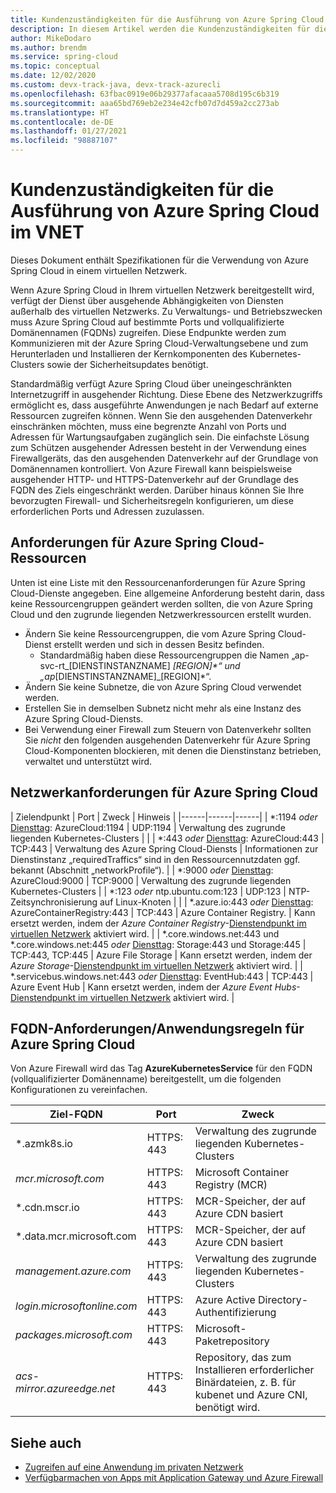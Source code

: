 ```yaml
---
title: Kundenzuständigkeiten für die Ausführung von Azure Spring Cloud im VNET
description: In diesem Artikel werden die Kundenzuständigkeiten für die Ausführung von Azure Spring Cloud im VNET beschrieben.
author: MikeDodaro
ms.author: brendm
ms.service: spring-cloud
ms.topic: conceptual
ms.date: 12/02/2020
ms.custom: devx-track-java, devx-track-azurecli
ms.openlocfilehash: 63fbac0919e06b29377afacaaa5708d195c6b319
ms.sourcegitcommit: aaa65bd769eb2e234e42cfb07d7d459a2cc273ab
ms.translationtype: HT
ms.contentlocale: de-DE
ms.lasthandoff: 01/27/2021
ms.locfileid: "98887107"
---
```

# <a name="customer-responsibilities-for-running-azure-spring-cloud-in-vnet"></a>Kundenzuständigkeiten für die Ausführung von Azure Spring Cloud im VNET
Dieses Dokument enthält Spezifikationen für die Verwendung von Azure Spring Cloud in einem virtuellen Netzwerk.

Wenn Azure Spring Cloud in Ihrem virtuellen Netzwerk bereitgestellt wird, verfügt der Dienst über ausgehende Abhängigkeiten von Diensten außerhalb des virtuellen Netzwerks. Zu Verwaltungs- und Betriebszwecken muss Azure Spring Cloud auf bestimmte Ports und vollqualifizierte Domänennamen (FQDNs) zugreifen. Diese Endpunkte werden zum Kommunizieren mit der Azure Spring Cloud-Verwaltungsebene und zum Herunterladen und Installieren der Kernkomponenten des Kubernetes-Clusters sowie der Sicherheitsupdates benötigt.

Standardmäßig verfügt Azure Spring Cloud über uneingeschränkten Internetzugriff in ausgehender Richtung. Diese Ebene des Netzwerkzugriffs ermöglicht es, dass ausgeführte Anwendungen je nach Bedarf auf externe Ressourcen zugreifen können. Wenn Sie den ausgehenden Datenverkehr einschränken möchten, muss eine begrenzte Anzahl von Ports und Adressen für Wartungsaufgaben zugänglich sein. Die einfachste Lösung zum Schützen ausgehender Adressen besteht in der Verwendung eines Firewallgeräts, das den ausgehenden Datenverkehr auf der Grundlage von Domänennamen kontrolliert. Von Azure Firewall kann beispielsweise ausgehender HTTP- und HTTPS-Datenverkehr auf der Grundlage des FQDN des Ziels eingeschränkt werden. Darüber hinaus können Sie Ihre bevorzugten Firewall- und Sicherheitsregeln konfigurieren, um diese erforderlichen Ports und Adressen zuzulassen.

## <a name="azure-spring-cloud-resource-requirements"></a>Anforderungen für Azure Spring Cloud-Ressourcen 

Unten ist eine Liste mit den Ressourcenanforderungen für Azure Spring Cloud-Dienste angegeben. Eine allgemeine Anforderung besteht darin, dass keine Ressourcengruppen geändert werden sollten, die von Azure Spring Cloud und den zugrunde liegenden Netzwerkressourcen erstellt wurden.
- Ändern Sie keine Ressourcengruppen, die vom Azure Spring Cloud-Dienst erstellt werden und sich in dessen Besitz befinden.
  - Standardmäßig haben diese Ressourcengruppen die Namen „ap-svc-rt_[DIENSTINSTANZNAME] _[REGION]*“ und „ap_[DIENSTINSTANZNAME]_[REGION]*“.
- Ändern Sie keine Subnetze, die von Azure Spring Cloud verwendet werden.
- Erstellen Sie in demselben Subnetz nicht mehr als eine Instanz des Azure Spring Cloud-Diensts.
- Bei Verwendung einer Firewall zum Steuern von Datenverkehr sollten Sie *nicht* den folgenden ausgehenden Datenverkehr für Azure Spring Cloud-Komponenten blockieren, mit denen die Dienstinstanz betrieben, verwaltet und unterstützt wird.

## <a name="azure-spring-cloud-network-requirements"></a>Netzwerkanforderungen für Azure Spring Cloud

  | Zielendpunkt | Port | Zweck | Hinweis |
  |------|------|------|
  | *:1194 *oder* [Diensttag](https://docs.microsoft.com/azure/virtual-network/service-tags-overview#available-service-tags): AzureCloud:1194 | UDP:1194 | Verwaltung des zugrunde liegenden Kubernetes-Clusters | |
  | *:443 *oder* [Diensttag](https://docs.microsoft.com/azure/virtual-network/service-tags-overview#available-service-tags): AzureCloud:443 | TCP:443 | Verwaltung des Azure Spring Cloud-Diensts | Informationen zur Dienstinstanz „requiredTraffics“ sind in den Ressourcennutzdaten ggf. bekannt (Abschnitt „networkProfile“). |
  | *:9000 *oder* [Diensttag](https://docs.microsoft.com/azure/virtual-network/service-tags-overview#available-service-tags): AzureCloud:9000 | TCP:9000 | Verwaltung des zugrunde liegenden Kubernetes-Clusters |
  | *:123 *oder* ntp.ubuntu.com:123 | UDP:123 | NTP-Zeitsynchronisierung auf Linux-Knoten | |
  | *.azure.io:443 *oder* [Diensttag](https://docs.microsoft.com/azure/virtual-network/service-tags-overview#available-service-tags): AzureContainerRegistry:443 | TCP:443 | Azure Container Registry. | Kann ersetzt werden, indem der *Azure Container Registry*-[Dienstendpunkt im virtuellen Netzwerk](https://docs.microsoft.com/azure/virtual-network/virtual-network-service-endpoints-overview) aktiviert wird. |
  | *.core.windows.net:443 und *.core.windows.net:445 *oder* [Diensttag](https://docs.microsoft.com/azure/virtual-network/service-tags-overview#available-service-tags): Storage:443 und Storage:445 | TCP:443, TCP:445 | Azure File Storage | Kann ersetzt werden, indem der *Azure Storage*-[Dienstendpunkt im virtuellen Netzwerk](https://docs.microsoft.com/azure/virtual-network/virtual-network-service-endpoints-overview) aktiviert wird. |
  | *.servicebus.windows.net:443 *oder* [Diensttag](https://docs.microsoft.com/azure/virtual-network/service-tags-overview#available-service-tags): EventHub:443 | TCP:443 | Azure Event Hub | Kann ersetzt werden, indem der *Azure Event Hubs*-[Dienstendpunkt im virtuellen Netzwerk](https://docs.microsoft.com/azure/virtual-network/virtual-network-service-endpoints-overview) aktiviert wird. |
  

## <a name="azure-spring-cloud-fqdn-requirements--application-rules"></a>FQDN-Anforderungen/Anwendungsregeln für Azure Spring Cloud

Von Azure Firewall wird das Tag **AzureKubernetesService** für den FQDN (vollqualifizierter Domänenname) bereitgestellt, um die folgenden Konfigurationen zu vereinfachen.

  | Ziel-FQDN | Port | Zweck |
  |------|------|------|
  | *.azmk8s.io | HTTPS: 443 | Verwaltung des zugrunde liegenden Kubernetes-Clusters |
  | <i>mcr.microsoft.com</i> | HTTPS: 443 | Microsoft Container Registry (MCR) |
  | *.cdn.mscr.io | HTTPS: 443 | MCR-Speicher, der auf Azure CDN basiert |
  | *.data.mcr.microsoft.com | HTTPS: 443 | MCR-Speicher, der auf Azure CDN basiert |
  | <i>management.azure.com</i> | HTTPS: 443 | Verwaltung des zugrunde liegenden Kubernetes-Clusters |
  | <i>login.microsoftonline.com</i> | HTTPS: 443 | Azure Active Directory-Authentifizierung |
  |<i>packages.microsoft.com</i>    | HTTPS: 443 | Microsoft-Paketrepository |
  | <i>acs-mirror.azureedge.net</i> | HTTPS: 443 | Repository, das zum Installieren erforderlicher Binärdateien, z. B. für kubenet und Azure CNI, benötigt wird. |

## <a name="see-also"></a>Siehe auch
* [Zugreifen auf eine Anwendung im privaten Netzwerk](spring-cloud-access-app-virtual-network.md)
* [Verfügbarmachen von Apps mit Application Gateway und Azure Firewall](spring-cloud-expose-apps-gateway-azure-firewall.md) 